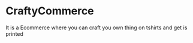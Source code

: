 # CraftyCommerce

It is a Ecommerce where you can craft you own thing on tshirts and get is printed
